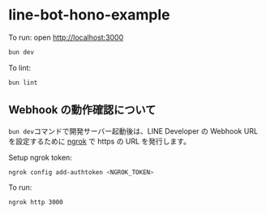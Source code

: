 # line-bot-hono-example

To run: open <http://localhost:3000>

```sh
bun dev
```

To lint:

```sh
bun lint
```

## Webhook の動作確認について

`bun dev`コマンドで開発サーバー起動後は、LINE Developer の Webhook URL を設定するために [ngrok](https://ngrok.com/) で https の URL を発行します。

Setup ngrok token:

```sh
ngrok config add-authtoken <NGROK_TOKEN>
```

To run:

```sh
ngrok http 3000
```
